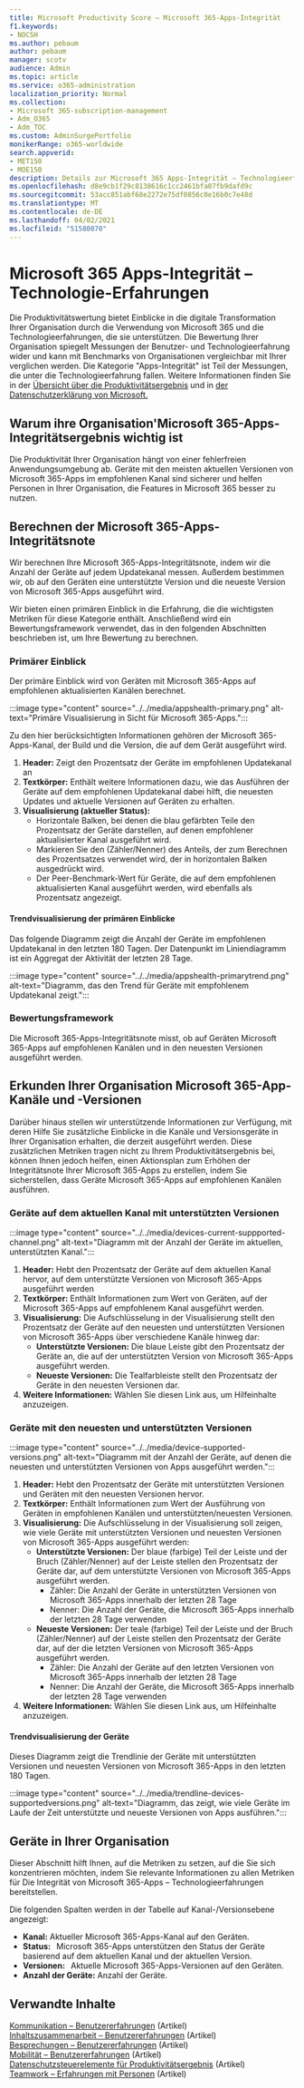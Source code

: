 ```yaml
---
title: Microsoft Productivity Score – Microsoft 365-Apps-Integrität
f1.keywords:
- NOCSH
ms.author: pebaum
author: pebaum
manager: scotv
audience: Admin
ms.topic: article
ms.service: o365-administration
localization_priority: Normal
ms.collection:
- Microsoft 365-subscription-management
- Adm_O365
- Adm_TOC
ms.custom: AdminSurgePortfolio
monikerRange: o365-worldwide
search.appverid:
- MET150
- MOE150
description: Details zur Microsoft 365 Apps-Integrität – Technologieerfahrungen Produktivitätsergebnis.
ms.openlocfilehash: d8e9cb1f29c8138616c1cc2461bfa07fb9dafd9c
ms.sourcegitcommit: 53acc851abf68e2272e75df0856c0e16b0c7e48d
ms.translationtype: MT
ms.contentlocale: de-DE
ms.lasthandoff: 04/02/2021
ms.locfileid: "51580870"
---
```

# <a name="microsoft-365-apps-health--technology-experiences"></a>Microsoft 365 Apps-Integrität – Technologie-Erfahrungen

Die Produktivitätswertung bietet Einblicke in die digitale Transformation Ihrer Organisation durch die Verwendung von Microsoft 365 und die Technologieerfahrungen, die sie unterstützen. Die Bewertung Ihrer Organisation spiegelt Messungen der Benutzer- und Technologieerfahrung wider und kann mit Benchmarks von Organisationen vergleichbar mit Ihrer verglichen werden. Die Kategorie "Apps-Integrität" ist Teil der Messungen, die unter die Technologieerfahrung fallen. Weitere Informationen finden Sie in der [Übersicht über die Produktivitätsergebnis](productivity-score.md) und in [der Datenschutzerklärung von Microsoft.](https://privacy.microsoft.com/privacystatement)

## <a name="why-your-organization39s-microsoft-365-apps-health-score-matters"></a>Warum ihre Organisation&#39;Microsoft 365-Apps-Integritätsergebnis wichtig ist

Die Produktivität Ihrer Organisation hängt von einer fehlerfreien Anwendungsumgebung ab. Geräte mit den meisten aktuellen Versionen von Microsoft 365-Apps im empfohlenen Kanal sind sicherer und helfen Personen in Ihrer Organisation, die Features in Microsoft 365 besser zu nutzen.

## <a name="how-we-calculate-the-microsoft-365-apps-health-score"></a>Berechnen der Microsoft 365-Apps-Integritätsnote

Wir berechnen Ihre Microsoft 365-Apps-Integritätsnote, indem wir die Anzahl der Geräte auf jedem Updatekanal messen. Außerdem bestimmen wir, ob auf den Geräten eine unterstützte Version und die neueste Version von Microsoft 365-Apps ausgeführt wird.

Wir bieten einen primären Einblick in die Erfahrung, die die wichtigsten Metriken für diese Kategorie enthält. Anschließend wird ein Bewertungsframework verwendet, das in den folgenden Abschnitten beschrieben ist, um Ihre Bewertung zu berechnen.

### <a name="primary-insight"></a>Primärer Einblick

Der primäre Einblick wird von Geräten mit Microsoft 365-Apps auf empfohlenen aktualisierten Kanälen berechnet.

:::image type="content" source="../../media/appshealth-primary.png" alt-text="Primäre Visualisierung in Sicht für Microsoft 365-Apps.":::

Zu den hier berücksichtigten Informationen gehören der Microsoft 365-Apps-Kanal, der Build und die Version, die auf dem Gerät ausgeführt wird.

1. **Header:**  Zeigt den Prozentsatz der Geräte im empfohlenen Updatekanal an
1. **Textkörper:**  Enthält weitere Informationen dazu, wie das Ausführen der Geräte auf dem empfohlenen Updatekanal dabei hilft, die neuesten Updates und aktuelle Versionen auf Geräten zu erhalten.
1. **Visualisierung (aktueller Status):**
    - Horizontale Balken, bei denen die blau gefärbten Teile den Prozentsatz der Geräte darstellen, auf denen empfohlener aktualisierter Kanal ausgeführt wird.
    - Markieren Sie den (Zähler/Nenner) des Anteils, der zum Berechnen des Prozentsatzes verwendet wird, der in horizontalen Balken ausgedrückt wird.
    - Der Peer-Benchmark-Wert für Geräte, die auf dem empfohlenen aktualisierten Kanal ausgeführt werden, wird ebenfalls als Prozentsatz angezeigt.

#### <a name="trend-visualization-of-the-primary-insight"></a>Trendvisualisierung der primären Einblicke

Das folgende Diagramm zeigt die Anzahl der Geräte im empfohlenen Updatekanal in den letzten 180 Tagen. Der Datenpunkt im Liniendiagramm ist ein Aggregat der Aktivität der letzten 28 Tage.

:::image type="content" source="../../media/appshealth-primarytrend.png" alt-text="Diagramm, das den Trend für Geräte mit empfohlenem Updatekanal zeigt.":::

### <a name="scoring-framework"></a>Bewertungsframework

Die Microsoft 365-Apps-Integritätsnote misst, ob auf Geräten Microsoft 365-Apps auf empfohlenen Kanälen und in den neuesten Versionen ausgeführt werden.

## <a name="explore-your-organization-microsoft-365-app-channels-and-versions"></a>Erkunden Ihrer Organisation Microsoft 365-App-Kanäle und -Versionen

Darüber hinaus stellen wir unterstützende Informationen zur Verfügung, mit deren Hilfe Sie zusätzliche Einblicke in die Kanäle und Versionsgeräte in Ihrer Organisation erhalten, die derzeit ausgeführt werden. Diese zusätzlichen Metriken tragen nicht zu Ihrem Produktivitätsergebnis bei, können Ihnen jedoch helfen, einen Aktionsplan zum Erhöhen der Integritätsnote Ihrer Microsoft 365-Apps zu erstellen, indem Sie sicherstellen, dass Geräte Microsoft 365-Apps auf empfohlenen Kanälen ausführen.

### <a name="devices-on-current-channel-and-running-supported-versions"></a>Geräte auf dem aktuellen Kanal mit unterstützten Versionen

:::image type="content" source="../../media/devices-current-suppported-channel.png" alt-text="Diagramm mit der Anzahl der Geräte im aktuellen, unterstützten Kanal.":::

1. **Header:**  Hebt den Prozentsatz der Geräte auf dem aktuellen Kanal hervor, auf dem unterstützte Versionen von Microsoft 365-Apps ausgeführt werden
1. **Textkörper:**  Enthält Informationen zum Wert von Geräten, auf der Microsoft 365-Apps auf empfohlenem Kanal ausgeführt werden.
1. **Visualisierung:**  Die Aufschlüsselung in der Visualisierung stellt den Prozentsatz der Geräte auf den neuesten und unterstützten Versionen von Microsoft 365-Apps über verschiedene Kanäle hinweg dar:
    - **Unterstützte Versionen:** Die blaue Leiste gibt den Prozentsatz der Geräte an, die auf der unterstützten Version von Microsoft 365-Apps ausgeführt werden.
    - **Neueste Versionen:** Die Tealfarbleiste stellt den Prozentsatz der Geräte in den neuesten Versionen dar.
1. **Weitere Informationen:**   Wählen Sie diesen Link aus, um Hilfeinhalte anzuzeigen.

### <a name="devices-running-latest-and-supported-versions"></a>Geräte mit den neuesten und unterstützten Versionen

:::image type="content" source="../../media/device-supported-versions.png" alt-text="Diagramm mit der Anzahl der Geräte, auf denen die neuesten und unterstützten Versionen von Apps ausgeführt werden.":::

1. **Header:**  Hebt den Prozentsatz der Geräte mit unterstützten Versionen und Geräten mit den neuesten Versionen hervor.
1. **Textkörper:**  Enthält Informationen zum Wert der Ausführung von Geräten in empfohlenen Kanälen und unterstützten/neuesten Versionen.
1. **Visualisierung:** Die Aufschlüsselung in der Visualisierung soll zeigen, wie viele Geräte mit unterstützten Versionen und neuesten Versionen von Microsoft 365-Apps ausgeführt werden:
    - **Unterstützte Versionen:** Der blaue (farbige) Teil der Leiste und der Bruch (Zähler/Nenner) auf der Leiste stellen den Prozentsatz der Geräte dar, auf dem unterstützte Versionen von Microsoft 365-Apps ausgeführt werden.
        - Zähler: Die Anzahl der Geräte in unterstützten Versionen von Microsoft 365-Apps innerhalb der letzten 28 Tage
        - Nenner: Die Anzahl der Geräte, die Microsoft 365-Apps innerhalb der letzten 28 Tage verwenden
    - **Neueste Versionen:** Der teale (farbige) Teil der Leiste und der Bruch (Zähler/Nenner) auf der Leiste stellen den Prozentsatz der Geräte dar, auf der die letzten Versionen von Microsoft 365-Apps ausgeführt werden.
        - Zähler: Die Anzahl der Geräte auf den letzten Versionen von Microsoft 365-Apps innerhalb der letzten 28 Tage
        - Nenner: Die Anzahl der Geräte, die Microsoft 365-Apps innerhalb der letzten 28 Tage verwenden
1. **Weitere Informationen:**   Wählen Sie diesen Link aus, um Hilfeinhalte anzuzeigen.

#### <a name="trend-visualization-of-the-devices"></a>Trendvisualisierung der Geräte

Dieses Diagramm zeigt die Trendlinie der Geräte mit unterstützten Versionen und neuesten Versionen von Microsoft 365-Apps in den letzten 180 Tagen.

:::image type="content" source="../../media/trendline-devices-supportedversions.png" alt-text="Diagramm, das zeigt, wie viele Geräte im Laufe der Zeit unterstützte und neueste Versionen von Apps ausführen.":::

## <a name="devices-in-your-organization"></a>Geräte in Ihrer Organisation

Dieser Abschnitt hilft Ihnen, auf die Metriken zu setzen, auf die Sie sich konzentrieren möchten, indem Sie relevante Informationen zu allen Metriken für Die Integrität von Microsoft 365-Apps – Technologieerfahrungen bereitstellen.

Die folgenden Spalten werden in der Tabelle auf Kanal-/Versionsebene angezeigt:

- **Kanal:** Aktueller Microsoft 365-Apps-Kanal auf den Geräten.
- **Status:**   Microsoft 365-Apps unterstützen den Status der Geräte basierend auf dem aktuellen Kanal und der aktuellen Version.
- **Versionen:**   Aktuelle Microsoft 365-Apps-Versionen auf den Geräten.
- **Anzahl der Geräte:**  Anzahl der Geräte.

## <a name="related-content"></a>Verwandte Inhalte

[Kommunikation – Benutzererfahrungen](communication.md) (Artikel)\
[Inhaltszusammenarbeit – Benutzererfahrungen](content-collaboration.md) (Artikel)\
[Besprechungen – Benutzererfahrungen](meetings.md) (Artikel)\
[Mobilität – Benutzererfahrungen](mobility.md) (Artikel)\
[Datenschutzsteuerelemente für Produktivitätsergebnis](privacy.md) (Artikel)\
[Teamwork – Erfahrungen mit Personen](teamwork.md) (Artikel)